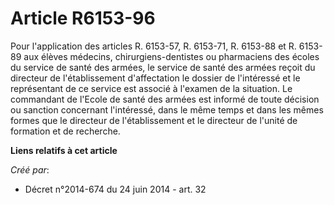 # Article R6153-96

Pour l'application des articles R. 6153-57, R. 6153-71, R. 6153-88 et R. 6153-89 aux élèves médecins, chirurgiens-dentistes
ou pharmaciens des écoles du service de santé des armées, le service de santé des armées reçoit du directeur de
l'établissement d'affectation le dossier de l'intéressé et le représentant de ce service est associé à l'examen de la
situation. Le commandant de l'Ecole de santé des armées est informé de toute décision ou sanction concernant l'intéressé,
dans le même temps et dans les mêmes formes que le directeur de l'établissement et le directeur de l'unité de formation et de
recherche.

**Liens relatifs à cet article**

_Créé par_:

  - Décret n°2014-674 du 24 juin 2014 - art. 32
